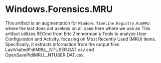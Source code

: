 # Windows.Forensics.MRU

 This artifact is an augmentation for `Windows.Timeline.Registry.RunMRU` where the last does not useless on all case here where we use an This artifact utilizes RECmd from Eric Zimmerman's Tools to analyze User Configuration and Activity, focusing on Most Recently Used (MRU) items. Specifically, it extracts information from the output files LastVisitedPidlMRU__NTUSER.DAT.csv and OpenSavePidlMRU__NTUSER.DAT.csv.